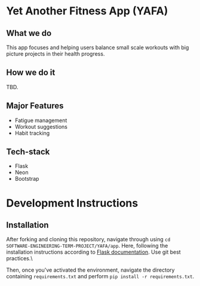 # Yet Another Fitness App (YAFA)

## What we do

This app focuses and helping users balance small scale workouts with big picture projects in their health progress. 

## How we do it

TBD.

## Major Features

 - Fatigue management
 - Workout suggestions
 - Habit tracking

## Tech-stack

 - Flask
 - Neon
 - Bootstrap

# Development Instructions
## Installation
After forking and cloning this repository, navigate through using `cd SOFTWARE-ENGINEERING-TERM-PROJECT/YAFA/app`. 
Here, following the installation instructions according to [Flask documentation](https://flask.palletsprojects.com/en/stable/installation/#:~:text=Create%20an-,environment,-%C2%B6).
Use git best practices.\

Then, once you've activated the environment, navigate the directory containing `requirements.txt` and perform `pip install -r requirements.txt`.
